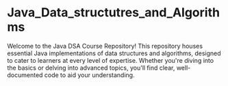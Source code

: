 # Java_Data_structutres_and_Algorithms
Welcome to the Java DSA Course Repository! This repository houses essential Java implementations of data structures and algorithms, designed to cater to learners at every level of expertise. Whether you're diving into the basics or delving into advanced topics, you'll find clear, well-documented code to aid your understanding.
